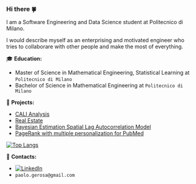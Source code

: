 <!--
**PaoloGerosa/PaoloGerosa** is a ✨ _special_ ✨ repository because its `README.md` (this file) appears on your GitHub profile.

Here are some ideas to get you started:

- 🔭 I’m currently working on ...
- 🌱 I’m currently learning ...
- 👯 I’m looking to collaborate on ...
- 🤔 I’m looking for help with ...
- 💬 Ask me about ...
- 📫 How to reach me: ...
- 😄 Pronouns: ...
- ⚡ Fun fact: ...
-->


### Hi there :four_leaf_clover:

I am a Software Engineering and Data Science student at Politecnico di Milano.

I would describe myself as an enterprising and motivated engineer who tries to collaborare with other people and make the most of everything.

:mortar_board: **Education:**
 - Master of Science in Mathematical Engineering, Statistical Learning at `Politecnico di Milano`
 - Bachelor of Science in Mathematical Engineering  at `Politecnico di Milano`

:pushpin: **Projects:**
 - [CALI Analysis](https://github.com/PaoloGerosa/Chemotherapy-Associated-Liver-Injury) 
 - [Real Estate](https://github.com/PaoloGerosa/Real_Estate)
 - [Bayesian Estimation Spatial Lag Autocorrelation Model](https://github.com/PaoloGerosa/Bayesian-Estimation-Spatial-Lag-Autocorrelation-Model) 
 - [PageRank with multiple personalization for PubMed](https://github.com/PaoloGerosa/Page-Rank_Algorithm)

[![Top Langs](https://github-readme-stats.vercel.app/api/top-langs/?username=PaoloGerosa&langs_count=8)](https://github.com/PaoloGerosa/github-readme-stats)

:loudspeaker: **Contacts:**
- [![LinkedIn](https://img.shields.io/badge/-LinkedIn-blue?style=flat&logo=Linkedin&logoColor=white)](https://www.linkedin.com/in/paolo-gerosa-255481187/)
- `paolo.gerosa@gmail.com`

